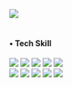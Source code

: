 <div align="left">
     <img src="https://github-readme-stats.vercel.app/api/top-langs/?username=1o18z&layout=compact&theme=solarized-light"><br><br>   

<div align ="left">
     <h4>• Tech Skill</h4>
  <div display="block">
    <img src="https://img.shields.io/badge/Html-D12228?style=flat-square&logo=html5&logoColor=white">
    <img src="https://img.shields.io/badge/Javascript-FFE200?style=flat-square&logo=javascript&logoColor=white">
    <img src="https://img.shields.io/badge/React-73C3D5?style=flat-square&logo=react&logoColor=white">
    <img src="https://img.shields.io/badge/Typescript-3178C6?style=flat-square&logo=typescript&logoColor=white">
    <img src="https://img.shields.io/badge/Jquery-0769AD?style=flat-square&logo=jquery&logoColor=white"><br>
     <img src="https://img.shields.io/badge/Css-005571?style=flat-square&logo=css3&logoColor=white">
     <img src="https://img.shields.io/badge/Pug-A86454?style=flat-square&logo=pug&logoColor=white">
    <img src="https://img.shields.io/badge/Next.js-000000?style=flat-square&logo=next.js&logoColor=white">
    <img src="https://img.shields.io/badge/MongoDB-47A248?style=flat-square&logo=mongoDB&logoColor=white">
    <img src="https://img.shields.io/badge/Node.js-339933?style=flat-square&logo=node.js&logoColor=white">

  </div>
</div>

